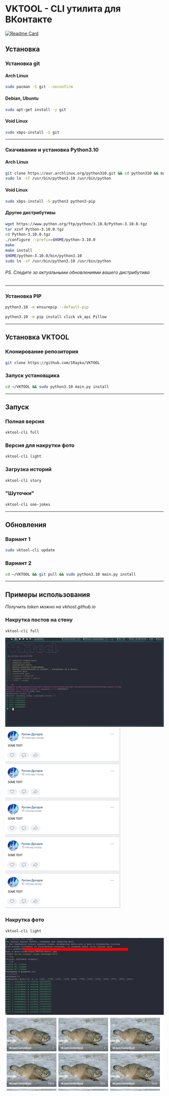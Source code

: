 # VKTOOL - CLI утилита для ВКонтакте

[![Readme Card](https://github-readme-stats.vercel.app/api/pin/?username=1Rayko&repo=VKTOOL&show_icons=true&theme=dark)](https://github.com/kotik06/VKTOOL)

## Установка

### Установка git
#### Arch Linux
```bash
sudo pacman -S git --noconfirm
```
#### Debian, Ubuntu
```bash
sudo apt-get install -y git
```
#### Void Linux
```bash
sudo xbps-install -S git
```
---
### Скачивание и установка Python3.10

#### Arch Linux
```bash
git clone https://aur.archlinux.org/python310.git && cd python310 && makepkg -si
sudo ln -sf /usr/bin/python3.10 /usr/bin/python
```
#### Void Linux
```bash
sudo xbps-install -S python3 python3-pip
```
#### Другие дистрибутивы
```bash
wget https://www.python.org/ftp/python/3.10.0/Python-3.10.0.tgz 
tar xzvf Python-3.10.0.tgz 
cd Python-3.10.0.tgz 
./configure --prefix=$HOME/python-3.10.0
make
make install
$HOME/python-3.10.0/bin/python3.10
sudo ln -sf /usr/bin/python3.10 /usr/bin/python
```
###### *PS. Следите за актуальными обновлениями вашего дистрибутива*
---
### Установка PIP
```bash
python3.10 -m ensurepip --default-pip
```
```bash
python3.10 -m pip install click vk_api Pillow
```
---
## Установка VKTOOL
### Клонирование репозитория
```bash
git clone https://github.com/1Rayko/VKTOOL 
```
### Запуск установщика
```bash
cd ~/VKTOOL && sudo python3.10 main.py install
```
---
## Запуск

### Полная версия
```bash
vktool-cli full
```
### Версия для накрутки фото
```bash
vktool-cli light
```
### Загрузка историй
```bash 
vktool-cli story
```
### "Шуточки"
```bash
vktool-cli one-jokes
```
---
## Обновления
### Вариант 1
```bash
sudo vktool-cli update
```
### Вариант 2 
```bash
cd ~/VKTOOL && git pull && sudo python3.10 main.py install
```
---
## Примеры использования
*Получить token можно на vkhost.github.io*
### Накрутка постов на стену
```bash
vktool-cli full
```
![Alt text](https://github.com/1Rayko/VKTOOL/blob/master/img/5.png)
![Alt text](https://github.com/1Rayko/VKTOOL/blob/master/img/6.png)

### Накрутка фото
```bash
vktool-cli light
```
![Alt text](https://github.com/1Rayko/VKTOOL/blob/master/img/7.png)
![Alt text](https://github.com/1Rayko/VKTOOL/blob/master/img/8.png)








